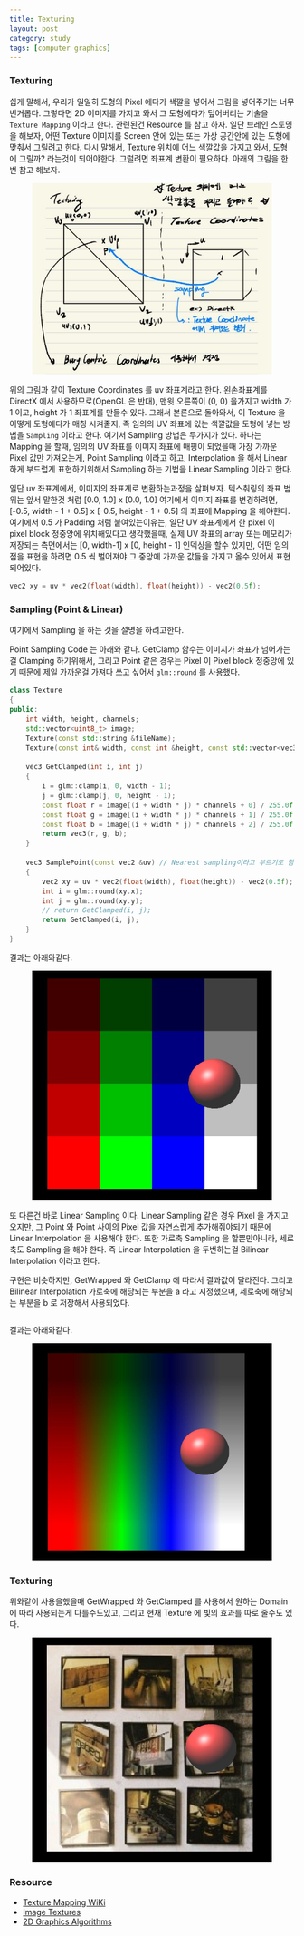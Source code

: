 ```yaml
---
title: Texturing
layout: post
category: study
tags: [computer graphics]
---
```


### Texturing

쉽게 말해서, 우리가 일일히 도형의 Pixel 에다가 색깔을 넣어서 그림을 넣어주기는 너무 번거롭다. 그렇다면 2D 이미지를 가지고 와서 그 도형에다가 덮어버리는 기술을 `Texture Mapping` 이라고 한다. 관련된건 Resource 를 참고 하자. 일단 브레인 스토밍을 해보자, 어떤 Texture 이미지를 Screen 안에 있는 또는 가상 공간안에 있는 도형에 맞춰서 그릴려고 한다. 다시 말해서, Texture 위치에 어느 색깔값을 가지고 와서, 도형에 그릴까? 라는것이 되어야한다. 그럴려면 좌표계 변환이 필요하다. 아래의 그림을 한번 참고 해보자.

<figure>
  <img src = "../../../assets/img/photo/4-27-2023/note_2.JPG">
</figure>

위의 그림과 같이 Texture Coordinates 를 uv 좌표계라고 한다. 왼손좌표계를 DirectX 에서 사용하므로(OpenGL 은 반대), 맨윗 오른쪽이 (0, 0) 을가지고 width 가 1 이고, height 가 1 좌표계를 만들수 있다. 그래서 본론으로 돌아와서, 이 Texture 을 어떻게 도형에다가 매칭 시켜줄지, 즉 임의의 UV 좌표에 있는 색깔값을 도형에 넣는 방법을 `Sampling` 이라고 한다. 여기서 Sampling 방법은 두가지가 있다. 하나는 Mapping 을 할때, 임의의 UV 좌표를 이미지 좌표에 매핑이 되었을때 가장 가까운 Pixel 값만 가져오는게, Point Sampling 이라고 하고, Interpolation 을 해서 Linear 하게 부드럽게 표현하기위해서 Sampling 하는 기법을 Linear Sampling 이라고 한다.

일단 uv 좌표계에서, 이미지의 좌표계로 변환하는과정을 살펴보자. 텍스춰링의 좌표 범위는 앞서 말한것 처럼 [0.0, 1.0] x [0.0, 1.0] 여기에서 이미지 좌표를 변경하려면, [-0.5, width - 1 + 0.5] x [-0.5, height - 1 + 0.5] 의 좌표에 Mapping 을 해야한다. 여기에서 0.5 가 Padding 처럼 붙여있는이유는, 일단 UV 좌표계에서 한 pixel 이 pixel block 정중앙에 위치해있다고 생각했을때, 실제 UV 좌표의 array 또는 메모리가 저장되는 측면에서는 [0, width-1] x [0, height - 1] 인덱싱을 할수 있지만, 어떤 임의점을 표현을 하려면 0.5 씩 벌어져야 그 중앙에 가까운 값들을 가지고 올수 있어서 표현되어있다.

```c++
vec2 xy = uv * vec2(float(width), float(height)) - vec2(0.5f);
```

### Sampling (Point & Linear)

여기에서 Sampling 을 하는 것을 설명을 하려고한다.

Point Sampling Code 는 아래와 같다. GetClamp 함수는 이미지가 좌표가 넘어가는걸 Clamping 하기위해서, 그리고 Point 같은 경우는 Pixel 이 Pixel block 정중앙에 있기 때문에 제일 가까운걸 가져다 쓰고 싶어서 `glm::round` 를 사용했다.

```c++
class Texture
{
public:
    int width, height, channels;
    std::vector<uint8_t> image;
    Texture(const std::string &fileName);
    Texture(const int& width, const int &height, const std::vector<vec3> &pixels);

    vec3 GetClamped(int i, int j)
	{
		i = glm::clamp(i, 0, width - 1);
		j = glm::clamp(j, 0, height - 1);
		const float r = image[(i + width * j) * channels + 0] / 255.0f;
		const float g = image[(i + width * j) * channels + 1] / 255.0f;
		const float b = image[(i + width * j) * channels + 2] / 255.0f;
		return vec3(r, g, b);
	}

    vec3 SamplePoint(const vec2 &uv) // Nearest sampling이라고 부르기도 함
	{
		vec2 xy = uv * vec2(float(width), float(height)) - vec2(0.5f);
		int i = glm::round(xy.x);
		int j = glm::round(xy.y);
		// return GetClamped(i, j);
		return GetClamped(i, j);
	}
}
```

결과는 아래와같다.

<figure>
  <img src = "../../../assets/img/photo/4-27-2023/samplePoint.JPG">
</figure>

또 다른건 바로 Linear Sampling 이다. Linear Sampling 같은 경우 Pixel 을 가지고 오지만, 그 Point 와 Point 사이의 Pixel 값을 자연스럽게 추가해줘야되기 때문에 Linear Interpolation 을 사용해야 한다. 또한 가로축 Sampling 을 할뿐만아니라, 세로축도 Sampling 을 해야 한다. 즉 Linear Interpolation 을 두번하는걸 Bilinear Interpolation 이라고 한다.

구현은 비슷하지만, GetWrapped 와 GetClamp 에 따라서 결과값이 달라진다. 그리고 Bilinear Interpolation 가로축에 해당되는 부분을 a 라고 지정했으며, 세로축에 해당되는 부분을 b 로 저장해서 사용되었다.

```c++

```

결과는 아래와같다.

<figure>
  <img src = "../../../assets/img/photo/4-27-2023/linearSample.JPG">
</figure>

### Texturing

위와같이 사용을했을때 GetWrapped 와 GetClamped 를 사용해서 원하는 Domain 에 따라 사용되는게 다를수도있고, 그리고 현재 Texture 에 빛의 효과를 따로 줄수도 있다.

<figure>
  <img src = "../../../assets/img/photo/4-27-2023/sampling.JPG">
</figure>

### Resource
- [Texture Mapping WiKi](https://en.wikipedia.org/wiki/Texture_mapping)
- [Image Textures](https://math.hws.edu/graphicsbook/c4/s3.html)
- [2D Graphics Algorithms](https://www.youtube.com/watch?v=IDFB5CDpLDE&ab_channel=BrianWill)